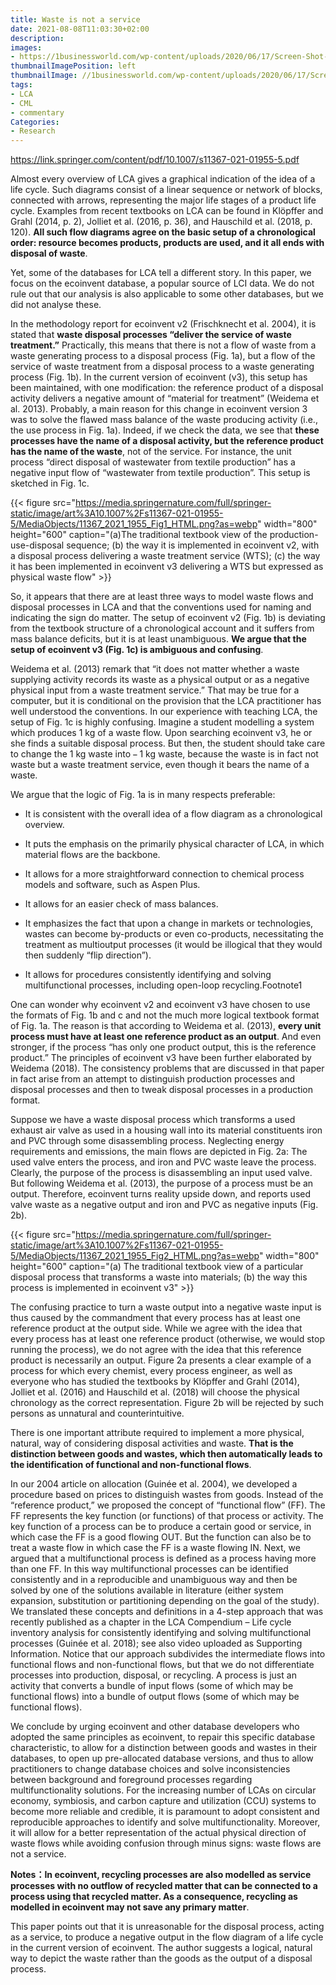 ```yaml
---
title: Waste is not a service
date: 2021-08-08T11:03:30+02:00
description:
images:
- https://1businessworld.com/wp-content/uploads/2020/06/17/Screen-Shot-2020-06-17-at-4.55.08-PM.png
thumbnailImagePosition: left
thumbnailImage: //1businessworld.com/wp-content/uploads/2020/06/17/Screen-Shot-2020-06-17-at-4.55.08-PM.png
tags:
- LCA
- CML
- commentary
Categories:
- Research
---
```


https://link.springer.com/content/pdf/10.1007/s11367-021-01955-5.pdf

Almost every overview of LCA gives a graphical indication of the idea of a life cycle. Such diagrams consist of a linear sequence or network of blocks, connected with arrows, representing the major life stages of a product life cycle. Examples from recent textbooks on LCA can be found in Klöpffer and Grahl (2014, p. 2), Jolliet et al. (2016, p. 36), and Hauschild et al. (2018, p. 120). **All such flow diagrams agree on the basic setup of a chronological order: resource becomes products, products are used, and it all ends with disposal of waste**.

Yet, some of the databases for LCA tell a different story. In this paper, we focus on the ecoinvent database, a popular source of LCI data. We do not rule out that our analysis is also applicable to some other databases, but we did not analyse these.

In the methodology report for ecoinvent v2 (Frischknecht et al. 2004), it is stated that **waste disposal processes “deliver the service of waste treatment.”** Practically, this means that there is not a flow of waste from a waste generating process to a disposal process (Fig. 1a), but a flow of the service of waste treatment from a disposal process to a waste generating process (Fig. 1b). In the current version of ecoinvent (v3), this setup has been maintained, with one modification: the reference product of a disposal activity delivers a negative amount of “material for treatment” (Weidema et al. 2013). Probably, a main reason for this change in ecoinvent version 3 was to solve the flawed mass balance of the waste producing activity (i.e., the use process in Fig. 1a). Indeed, if we check the data, we see that **these processes have the name of a disposal activity, but the reference product has the name of the waste**, not of the service. For instance, the unit process “direct disposal of wastewater from textile production” has a negative input flow of “wastewater from textile production”. This setup is sketched in Fig. 1c.

{{< figure src="https://media.springernature.com/full/springer-static/image/art%3A10.1007%2Fs11367-021-01955-5/MediaObjects/11367_2021_1955_Fig1_HTML.png?as=webp" width="800" height="600" caption="(a)The traditional textbook view of the production-use-disposal sequence; (b) the way it is implemented in ecoinvent v2, with a disposal process delivering a waste treatment service (WTS); (c) the way it has been implemented in ecoinvent v3 delivering a WTS but expressed as physical waste flow" >}}

So, it appears that there are at least three ways to model waste flows and disposal processes in LCA and that the conventions used for naming and indicating the sign do matter. The setup of ecoinvent v2 (Fig. 1b) is deviating from the textbook structure of a chronological account and it suffers from mass balance deficits, but it is at least unambiguous. **We argue that the setup of ecoinvent v3 (Fig. 1c) is ambiguous and confusing**.

Weidema et al. (2013) remark that “it does not matter whether a waste supplying activity records its waste as a physical output or as a negative physical input from a waste treatment service.” That may be true for a computer, but it is conditional on the provision that the LCA practitioner has well understood the conventions. In our experience with teaching LCA, the setup of Fig. 1c is highly confusing. Imagine a student modelling a system which produces 1 kg of a waste flow. Upon searching ecoinvent v3, he or she finds a suitable disposal process. But then, the student should take care to change the 1 kg waste into − 1 kg waste, because the waste is in fact not waste but a waste treatment service, even though it bears the name of a waste.

We argue that the logic of Fig. 1a is in many respects preferable:

* It is consistent with the overall idea of a flow diagram as a chronological overview.

* It puts the emphasis on the primarily physical character of LCA, in which material flows are the backbone.

* It allows for a more straightforward connection to chemical process models and software, such as Aspen Plus.

* It allows for an easier check of mass balances.

* It emphasizes the fact that upon a change in markets or technologies, wastes can become by-products or even co-products, necessitating the treatment as multioutput processes (it would be illogical that they would then suddenly “flip direction”).

* It allows for procedures consistently identifying and solving multifunctional processes, including open-loop recycling.Footnote1

One can wonder why ecoinvent v2 and ecoinvent v3 have chosen to use the formats of Fig. 1b and c and not the much more logical textbook format of Fig. 1a. The reason is that according to Weidema et al. (2013), **every unit process must have at least one reference product as an output**. And even stronger, if the process “has only one product output, this is the reference product.” The principles of ecoinvent v3 have been further elaborated by Weidema (2018). The consistency problems that are discussed in that paper in fact arise from an attempt to distinguish production processes and disposal processes and then to tweak disposal processes in a production format.

Suppose we have a waste disposal process which transforms a used exhaust air valve as used in a housing wall into its material constituents iron and PVC through some disassembling process. Neglecting energy requirements and emissions, the main flows are depicted in Fig. 2a: The used valve enters the process, and iron and PVC waste leave the process. Clearly, the purpose of the process is disassembling an input used valve. But following Weidema et al. (2013), the purpose of a process must be an output. Therefore, ecoinvent turns reality upside down, and reports used valve waste as a negative output and iron and PVC as negative inputs (Fig. 2b).

{{< figure src="https://media.springernature.com/full/springer-static/image/art%3A10.1007%2Fs11367-021-01955-5/MediaObjects/11367_2021_1955_Fig2_HTML.png?as=webp" width="800" height="600" caption="(a) The traditional textbook view of a particular disposal process that transforms a waste into materials; (b) the way this process is implemented in ecoinvent v3" >}}

The confusing practice to turn a waste output into a negative waste input is thus caused by the commandment that every process has at least one reference product at the output side. While we agree with the idea that every process has at least one reference product (otherwise, we would stop running the process), we do not agree with the idea that this reference product is necessarily an output. Figure 2a presents a clear example of a process for which every chemist, every process engineer, as well as everyone who has studied the textbooks by Klöpffer and Grahl (2014), Jolliet et al. (2016) and Hauschild et al. (2018) will choose the physical chronology as the correct representation. Figure 2b will be rejected by such persons as unnatural and counterintuitive.

There is one important attribute required to implement a more physical, natural, way of considering disposal activities and waste. **That is the distinction between goods and wastes, which then automatically leads to the identification of functional and non-functional flows**.

In our 2004 article on allocation (Guinée et al. 2004), we developed a procedure based on prices to distinguish wastes from goods. Instead of the “reference product,” we proposed the concept of “functional flow” (FF). The FF represents the key function (or functions) of that process or activity. The key function of a process can be to produce a certain good or service, in which case the FF is a good flowing OUT. But the function can also be to treat a waste flow in which case the FF is a waste flowing IN. Next, we argued that a multifunctional process is defined as a process having more than one FF. In this way multifunctional processes can be identified consistently and in a reproducible and unambiguous way and then be solved by one of the solutions available in literature (either system expansion, substitution or partitioning depending on the goal of the study). We translated these concepts and definitions in a 4-step approach that was recently published as a chapter in the LCA Compendium – Life cycle inventory analysis for consistently identifying and solving multifunctional processes (Guinée et al. 2018); see also video uploaded as Supporting Information. Notice that our approach subdivides the intermediate flows into functional flows and non-functional flows, but that we do not differentiate processes into production, disposal, or recycling. A process is just an activity that converts a bundle of input flows (some of which may be functional flows) into a bundle of output flows (some of which may be functional flows).

We conclude by urging ecoinvent and other database developers who adopted the same principles as ecoinvent, to repair this specific database characteristic, to allow for a distinction between goods and wastes in their databases, to open up pre-allocated database versions, and thus to allow practitioners to change database choices and solve inconsistencies between background and foreground processes regarding multifunctionality solutions. For the increasing number of LCAs on circular economy, symbiosis, and carbon capture and utilization (CCU) systems to become more reliable and credible, it is paramount to adopt consistent and reproducible approaches to identify and solve multifunctionality. Moreover, it will allow for a better representation of the actual physical direction of waste flows while avoiding confusion through minus signs: waste flows are not a service.

**Notes：In ecoinvent, recycling processes are also modelled as service processes with no outflow of recycled matter that can be connected to a process using that recycled matter. As a consequence, recycling as modelled in ecoinvent may not save any primary matter**.

This paper points out that it is unreasonable for the disposal process, acting as a service, to produce a negative output in the flow diagram of a life cycle in the current version of ecoinvent. The author suggests a logical, natural way to depict the waste rather than the goods as the output of a disposal process. 

